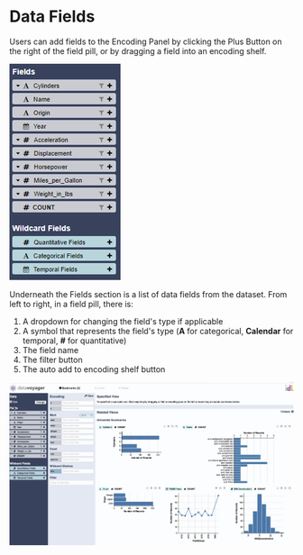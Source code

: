# Data Fields

Users can add fields to the Encoding Panel by clicking the Plus Button on the right of the field pill, or by dragging a field into an encoding shelf.

![Data Fields](../.gitbook/assets/datafields2%20%281%29.PNG)

 Underneath the Fields section is a list of data fields from the dataset. From left to right, in a field pill, there is:

1.  A dropdown for changing the field's type if applicable
2.  A symbol that represents the field's type \(**A** for categorical, **Calendar** for temporal, **\#** for quantitative\) 
3. The field name
4. The filter button
5. The auto add to encoding shelf button

![Data Fields](../.gitbook/assets/datafields.gif)



